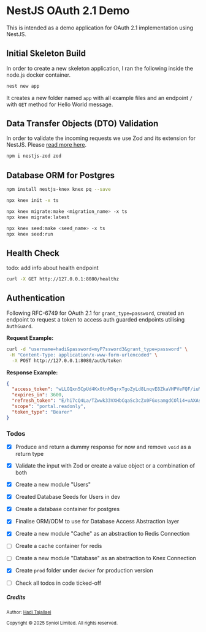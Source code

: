 # NestJS OAuth 2.1 Demo
This is intended as a demo application for OAuth 2.1 implementation using NestJS.


## Initial Skeleton Build
In order to create a new skeleton application, I ran the following inside the node.js docker container.

```bash
nest new app
```
It creates a new folder named `app` with all example files and an endpoint `/` with `GET` method for Hello World message.


## Data Transfer Objects (DTO) Validation
In order to validate the incoming requests we use Zod and its extension for NestJS. Please [read more here](https://www.npmjs.com/package/nestjs-zod).

```bash
npm i nestjs-zod zod
```


## Database ORM for Postgres

```bash
npm install nestjs-knex knex pq --save

npx knex init -x ts

npx knex migrate:make <migration_name> -x ts
npx knex migrate:latest

npx knex seed:make <seed_name> -x ts
npx knex seed:run
```


## Health Check
todo: add info about health endpoint
```bash
curl -X GET http://127.0.0.1:8080/healthz
```


## Authentication
Following RFC-6749 for OAuth 2.1 for `grant_type=password`, created an endpoint to request a token to access auth 
guarded endpoints utilising `AuthGuard`.

__Request Example:__
```bash
curl -d "username=hadi&password=myP7ssword3&grant_type=password" \
 -H "Content-Type: application/x-www-form-urlencoded" \
  -X POST http://127.0.0.1:8080/auth/token
```

__Response Example:__
```json
{
  "access_token": "wLLGQxn5CpUd4Kx0tnM5qrxTgoZyLd8LnqvE8ZkaVHPVeFQF/iuMYuvQu1QGPk9qRj91vqc1JzDZHOlCFV8NhQ==",
  "expires_in": 3600,
  "refresh_token": "E/hi7cQ4La/TZwwk33VXHbCqaSc3cZx0FGxsamgdCOli4+uAXAsezWMo+NrPTCcwujlwqqszik7r/qmXJzPJoA==",
  "scope": "portal.readonly",
  "token_type": "Bearer"
}
```


### Todos
 * [X] Produce and return a dummy response for now and remove `void` as a return type
 * [X] Validate the input with Zod or create a value object or a combination of both
 * [X] Create a new module "Users"
 * [X] Created Database Seeds for Users in dev
 * [X] Create a database container for postgres
 * [X] Finalise ORM/ODM to use for Database Access Abstraction layer
 * [X] Create a new module "Cache" as an abstraction to Redis Connection
 * [ ] Create a cache container for redis
 * [ ] Create a new module "Database" as an abstraction to Knex Connection
 * [X] Create `prod` folder under `docker` for production version
 * [ ] Check all todos in code ticked-off


##### Credits
<small>Author: [Hadi Tajallaei](mailto:hadi@syniol.com)</small>
<p><small>Copyright &copy; 2025 Syniol Limited. All rights reserved.</small></p>
